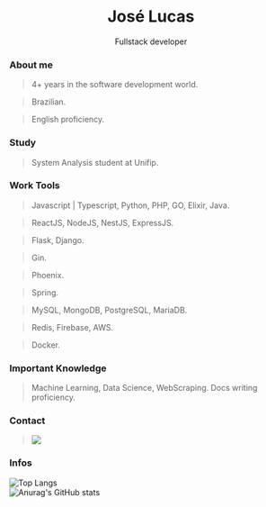 <h1 align="center">José Lucas</h1>
<p align="center">Fullstack developer</p>

### About me
> 4+ years in the software development world.

> Brazilian.

> English proficiency.

### Study

> System Analysis student at Unifip.

### Work Tools

> Javascript | Typescript, Python, PHP, GO, Elixir, Java.

> ReactJS, NodeJS, NestJS, ExpressJS.

> Flask, Django.

> Gin.

> Phoenix.

> Spring.

> MySQL, MongoDB, PostgreSQL, MariaDB.

> Redis, Firebase, AWS.

> Docker.

### Important Knowledge

> Machine Learning, Data Science, WebScraping.
> Docs writing proficiency.

### Contact
> <a href="https://www.linkedin.com/in/jlgf524150/"><img src="https://img.shields.io/badge/LinkedIn-0077B5?style=for-the-badge&logo=linkedin&logoColor=white"/></a>

### Infos
![Top Langs](https://github-readme-stats.vercel.app/api/top-langs/?username=joselucasapp&hide_progress=true)
<br>
![Anurag's GitHub stats](https://github-readme-stats.vercel.app/api?username=joselucasapp&show_icons=true&theme=dark)
